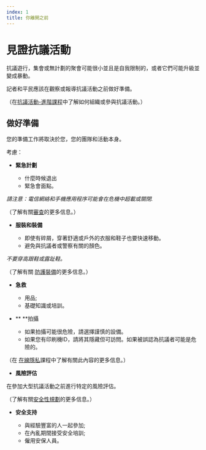 ```yaml
---
index: 1
title: 你離開之前
---
```

# 見證抗議活動

抗議遊行，集會或無計劃的聚會可能很小並且是自我限制的，或者它們可能升級並變成暴動。

記者和平民應該在觀察或報導抗議活動之前做好準備。

（在[抗議活動-進階課程](umbrella://work/protests/advanced)中了解如何組織或參與抗議活動。）

## 做好準備

您的準備工作將取決於您，您的團隊和活動本身。

考慮：

*   **緊急計劃**

    *   什麼時候退出
    *   緊急會面點。

_請注意：電信網絡和手機應用程序可能會在危機中超載或關閉._

（了解有關[審查](umbrella://communications/censorship/beginner)的更多信息。）

*   **服裝和裝備**

    *   即使有碎屑，穿著舒適或戶外的衣服和鞋子也要快速移動。
    *   避免與抗議者或警察有關的顏色。

*不要穿高跟鞋或露趾鞋。*

（了解有關 [防護裝備](umbrella://travel/protective-equipment)的更多信息。）

*   **急救**

    *   用品;
    *   基礎知識或培訓。

*   ** **拍攝

    *   如果拍攝可能很危險，請選擇謹慎的設備。
    *   如果您有印刷機ID，請將其隱藏但可訪問。如果被誤認為抗議者可能是危險的。

（在 [在線隱私](umbrella://communications/online-privacy/beginner)課程中了解有關此內容的更多信息。）

*   **風險評估**

在參加大型抗議活動之前進行特定的風險評估。

（了解有關[安全性規劃](umbrella://assess-your-risk/security-planning)的更多信息。）

*   **安全支持**

    *   與經驗豐富的人一起參加;
    *   在內亂期間接受安全培訓;
    *   僱用安保人員。